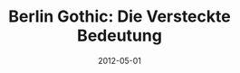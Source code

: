 ---
title: "Berlin Gothic: Die Versteckte Bedeutung"
authors: 
- "Jonas Winner"
genres:
    - "fiction"
    - "thriller"
date: "2012-05-01"
rating: 3
recommend: true
---